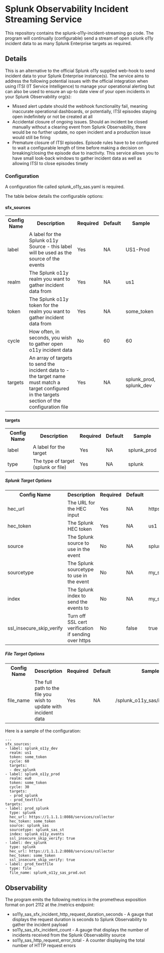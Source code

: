 # Splunk Observability Incident Streaming Service

This repository contains the splunk-o11y-incident-streaming go code. The program will continually (configurable) send a stream of open splunk o11y incident data to as many Splunk Enterprise targets as required. 

## Details

This is an alternative to the official Splunk o11y supplied web-hook to send incident data to your Splunk Enterprise instance(s). The service aims to address the following potential issues with the official integration when using ITSI (IT Service Intelligence) to manage your operational alerting but can also be used to ensure an up-to date view of your open incidents in your Splunk Observability org(s):

- Missed alert update should the webhook functionality fail, meaning inaccurate operational dashboards, or potentially, ITSI episodes staying open indefinitely or not be created at all
- Accidental closure of ongoing issues. Should an incident be closed manually without a clearing event from Splunk Observability, there would be no further update, no open incident and a production issue would still be firing
- Premature closure of ITSI episodes. Episode rules have to be configured to wait a configurable length of time before making a decision on breaking/closing the episode due to inactivity. This service allows you to have small look-back windows to gather incident data as well as allowing ITSI to close episodes timely

 ### Configuration

A configuration file called splunk_o11y_sas.yaml is required.

The table below details the configurable options:

#### sfx_sources

<table>
  <tr>
    <th>Config Name</th>
    <th>Description</th>
    <th>Required</th>
    <th>Default</th>
    <th>Sample</th>
  </tr>
  <tr>
    <td>label</td>
    <td>A label for the Splunk o11y Source - this label will be used as the source of the events</td>
    <td>Yes</td>
    <td>NA</td>
    <td>US1-Prod</td>
  </tr>
  <tr>
    <td>realm</td>
    <td>The Splunk o11y realm you want to gather incident data from</td>
    <td>Yes</td>
    <td>NA</td>
    <td>us1</td>
  </tr>
  <tr>
    <td>token</td>
    <td>The Splunk o11y token for the realm you want to gather incident data from</td>
    <td>Yes</td>
    <td>NA</td>
    <td>some_token</td>
  </tr>
  <tr>
    <td>cycle</td>
    <td>How often, in seconds, you wish to gather open o11y incident data</td>
    <td>No</td>
    <td>60</td>
    <td>60</td>
  </tr>
  <tr>
    <td>targets</td>
    <td>An array of targets to send the incident data to - the target name must match a target configured in the targets section of the configuration file</td>
    <td>Yes</td>
    <td>NA</td>
    <td>splunk_prod, splunk_dev</td>
  </tr>
</table>

#### targets

<table>
  <tr>
    <th>Config Name</th>
    <th>Description</th>
    <th>Required</th>
    <th>Default</th>
    <th>Sample</th>
  </tr>
  <tr>
    <td>label</td>
    <td>A label for the target</td>
    <td>Yes</td>
    <td>NA</td>
    <td>splunk_prod</td>
  </tr>
  <tr>
    <td>type</td>
    <td>The type of target (splunk or file)</td>
    <td>Yes</td>
    <td>NA</td>
    <td>splunk</td>
  </tr>
</table>

##### Splunk Target Options

<table>
  <tr>
    <th>Config Name</th>
    <th>Description</th>
    <th>Required</th>
    <th>Default</th>
    <th>Sample</th>
  </tr>
  <tr>
    <td>hec_url</td>
    <td>The URL for the HEC input</td>
    <td>Yes</td>
    <td>NA</td>
    <td>https://1.1.1.1:8088/services/collector</td>
  </tr>
  <tr>
    <td>hec_token</td>
    <td>The Splunk HEC token</td>
    <td>Yes</td>
    <td>NA</td>
    <td>us1</td>
  </tr>
  <tr>
    <td>source</td>
    <td>The Splunk source to use in the event</td>
    <td>No</td>
    <td>NA</td>
    <td>splunk_o11y_sas</td>
  </tr>
  <tr>
    <td>sourcetype</td>
    <td>The Splunk sourcetype to use in the event</td>
    <td>No</td>
    <td>NA</td>
    <td>my_splunk_o11y_sas_sourcetype</td>
  </tr>
  <tr>
    <td>index</td>
    <td>The Splunk index to send the events to</td>
    <td>No</td>
    <td>NA</td>
    <td>my_splunk_o11y_sas_index</td>
  </tr>
  <tr>
    <td>ssl_insecure_skip_verify</td>
    <td>Turn off SSL cert verification if sending over https</td>
    <td>No</td>
    <td>false</td>
    <td>true</td>
  </tr>
</table>

##### File Target Options

<table>
  <tr>
    <th>Config Name</th>
    <th>Description</th>
    <th>Required</th>
    <th>Default</th>
    <th>Sample</th>
  </tr>
  <tr>
    <td>file_name</td>
    <td>The full path to the file you wish to update with incident data</td>
    <td>Yes</td>
    <td>NA</td>
    <td>/splunk_o11y_sas/incident.out</td>
  </tr>
</table>

Here is a sample of the configuration:

```
---
sfx_sources:
- label: splunk_o11y_dev
  realm: us1
  token: some_token
  cycle: 60
  targets:
  - dev_splunk
- label: splunk_o11y_prod
  realm: eu0
  token: some_token
  cycle: 30
  targets:
  - prod_splunk
  - prod_textfile
targets:
- label: prod_splunk
  type: splunk
  hec_url: https://1.1.1.1:8088/services/collector
  hec_token: some_token
  source: splunk_sas
  sourcetype: splunk_sas_st
  index: splunk_o11y_events
  ssl_insecure_skip_verify: true
- label: dev_splunk
  type: splunk
  hec_url: https://1.1.1.2:8088/services/collector
  hec_token: some_token
  ssl_insecure_skip_verify: true
- label: prod_textfile
  type: file
  file_name: splunk_o11y_sas_prod.out
```

## Observability

The program emits the following metrics in the prometheus exposition format on port 2112 at the /metrics endpoint:

- so11y_sas_sfx_incident_http_request_duration_seconds - A gauge that displays the request duration is seconds to Splunk Observability to gather the incident payload
- so11y_sas_sfx_incident_count - A gauge that displays the number of incidents received from the Splunk Observability source
- so11y_sas_http_request_error_total - A counter displaying the total number of HTTP request errors